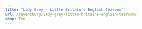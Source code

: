 ```yaml
---
title: "Lady Grey - Little Britain's English Tearoom"
url: /ravensburg/lady-grey-little-britains-english-tearoom/
shop: Tee
---
```

